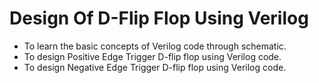 # Design Of D-Flip Flop Using Verilog

- To learn the basic concepts of Verilog code through schematic.
- To design Positive Edge Trigger D-flip flop using Verilog code. 
- To design Negative Edge Trigger D-flip flop using Verilog code.

